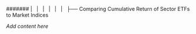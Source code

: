 ####### |   |   |   |   |   |   ├── Comparing Cumulative Return of Sector ETFs to Market Indices

*Add content here*